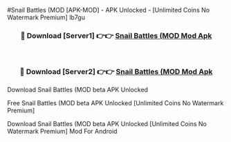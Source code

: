 #Snail Battles (MOD [APK-MOD] - APK Unlocked - [Unlimited Coins No Watermark Premium] lb7gu



<div align="center">

<h3>🔴 Download [Server1] 👉👉 <a href="https://momento.my/?title=Snail_Battles_(MOD">Snail Battles (MOD Mod Apk</a></h3><br>

<h3>🔴 Download [Server2] 👉👉 <a href="https://momento.my/?title=Snail_Battles_(MOD">Snail Battles (MOD Mod Apk</a></h3>
</div>



Download Snail Battles (MOD beta APK Unlocked

Free Snail Battles (MOD beta APK Unlocked [Unlimited Coins No Watermark Premium]

Download Snail Battles (MOD beta APK Unlocked [Unlimited Coins No Watermark Premium] Mod For Android
